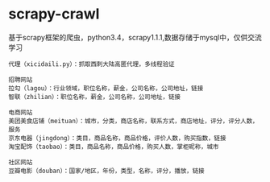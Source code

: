 # scrapy-crawl
基于scrapy框架的爬虫，python3.4，scrapy1.1.1,数据存储于mysql中，仅供交流学习
    
    代理（xicidaili.py）：抓取西刺大陆高匿代理，多线程验证
    
    招聘网站
    拉勾（lagou）：行业领域，职位名称，薪金，公司名称，公司地址，链接
    智联（zhilian）：职位名称，薪金，公司名称，公司地址，链接
    
    电商网站
    美团美食店铺（meituan）：城市，分类，商店名称，联系方式，商店地址，评分，评分人数，服务
    京东电器（jingdong）：类目，商品名称，商品价格，评价人数，购买指数，链接
    淘宝配饰（taobao）：类目，商品名称，商品价格，购买人数，掌柜昵称，城市

    社区网站
    豆瓣电影（douban）：国家/地区，年份，类型，名称，评分，播放，链接
